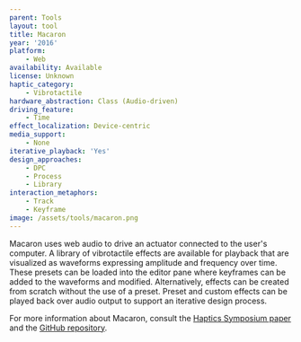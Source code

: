```yaml
---
parent: Tools
layout: tool
title: Macaron
year: '2016'
platform:
    - Web
availability: Available
license: Unknown
haptic_category:
    - Vibrotactile
hardware_abstraction: Class (Audio-driven)
driving_feature:
    - Time
effect_localization: Device-centric
media_support:
    - None
iterative_playback: 'Yes'
design_approaches:
    - DPC
    - Process
    - Library
interaction_metaphors:
    - Track
    - Keyframe
image: /assets/tools/macaron.png
---
```

Macaron uses web audio to drive an actuator connected to the user's computer.
A library of vibrotactile effects are available for playback that are visualized as waveforms expressing amplitude and frequency over time.
These presets can be loaded into the editor pane where keyframes can be added to the waveforms and modified.
Alternatively, effects can be created from scratch without the use of a preset.
Preset and custom effects can be played back over audio output to support an iterative design process.

For more information about Macaron, consult the [Haptics Symposium paper](https://doi.org/10.1109/HAPTICS.2016.7463155)
and the [GitHub repository](https://github.com/hapticdesign/hapticdesign.github.io).

